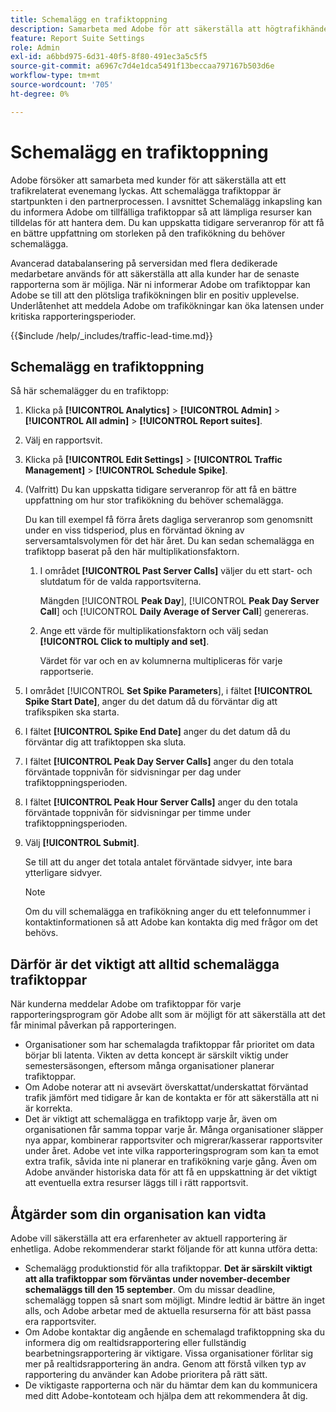 ```yaml
---
title: Schemalägg en trafiktoppning
description: Samarbeta med Adobe för att säkerställa att högtrafikhändelser inte drabbas av fördröjning.
feature: Report Suite Settings
role: Admin
exl-id: a6bbd975-6d31-40f5-8f80-491ec3a5c5f5
source-git-commit: a6967c7d4e1dca5491f13beccaa797167b503d6e
workflow-type: tm+mt
source-wordcount: '705'
ht-degree: 0%

---
```


# Schemalägg en trafiktoppning

Adobe försöker att samarbeta med kunder för att säkerställa att ett trafikrelaterat evenemang lyckas. Att schemalägga trafiktoppar är startpunkten i den partnerprocessen. I avsnittet Schemalägg inkapsling kan du informera Adobe om tillfälliga trafiktoppar så att lämpliga resurser kan tilldelas för att hantera dem. Du kan uppskatta tidigare serveranrop för att få en bättre uppfattning om storleken på den trafikökning du behöver schemalägga.

Avancerad databalansering på serversidan med flera dedikerade medarbetare används för att säkerställa att alla kunder har de senaste rapporterna som är möjliga. När ni informerar Adobe om trafiktoppar kan Adobe se till att den plötsliga trafikökningen blir en positiv upplevelse. Underlåtenhet att meddela Adobe om trafikökningar kan öka latensen under kritiska rapporteringsperioder.

{{$include /help/_includes/traffic-lead-time.md}}

## Schemalägg en trafiktoppning

Så här schemalägger du en trafiktopp:

1. Klicka på **[!UICONTROL Analytics]** > **[!UICONTROL Admin]** > **[!UICONTROL All admin]** > **[!UICONTROL Report suites]**.
1. Välj en rapportsvit.
1. Klicka på **[!UICONTROL Edit Settings]** > **[!UICONTROL Traffic Management]** > **[!UICONTROL Schedule Spike]**.
1. (Valfritt) Du kan uppskatta tidigare serveranrop för att få en bättre uppfattning om hur stor trafikökning du behöver schemalägga.

   Du kan till exempel få förra årets dagliga serveranrop som genomsnitt under en viss tidsperiod, plus en förväntad ökning av serversamtalsvolymen för det här året. Du kan sedan schemalägga en trafiktopp baserat på den här multiplikationsfaktorn.

   1. I området **[!UICONTROL Past Server Calls]** väljer du ett start- och slutdatum för de valda rapportsviterna.

      Mängden [!UICONTROL **Peak Day**], [!UICONTROL **Peak Day Server Call**] och [!UICONTROL **Daily Average of Server Call**] genereras.

   1. Ange ett värde för multiplikationsfaktorn och välj sedan **[!UICONTROL Click to multiply and set]**.

      Värdet för var och en av kolumnerna multipliceras för varje rapportserie.
1. I området [!UICONTROL **Set Spike Parameters**], i fältet **[!UICONTROL Spike Start Date]**, anger du det datum då du förväntar dig att trafikspiken ska starta.
1. I fältet **[!UICONTROL Spike End Date]** anger du det datum då du förväntar dig att trafiktoppen ska sluta.
1. I fältet **[!UICONTROL Peak Day Server Calls]** anger du den totala förväntade toppnivån för sidvisningar per dag under trafiktoppningsperioden.
1. I fältet **[!UICONTROL Peak Hour Server Calls]** anger du den totala förväntade toppnivån för sidvisningar per timme under trafiktoppningsperioden.
1. Välj **[!UICONTROL Submit]**.

   Se till att du anger det totala antalet förväntade sidvyer, inte bara ytterligare sidvyer.

   >[!NOTE]
   >
   >Om du vill schemalägga en trafikökning anger du ett telefonnummer i kontaktinformationen så att Adobe kan kontakta dig med frågor om det behövs.

## Därför är det viktigt att alltid schemalägga trafiktoppar

När kunderna meddelar Adobe om trafiktoppar för varje rapporteringsprogram gör Adobe allt som är möjligt för att säkerställa att det får minimal påverkan på rapporteringen.

* Organisationer som har schemalagda trafiktoppar får prioritet om data börjar bli latenta. Vikten av detta koncept är särskilt viktig under semestersäsongen, eftersom många organisationer planerar trafiktoppar.
* Om Adobe noterar att ni avsevärt överskattat/underskattat förväntad trafik jämfört med tidigare år kan de kontakta er för att säkerställa att ni är korrekta.
* Det är viktigt att schemalägga en trafiktopp varje år, även om organisationen får samma toppar varje år. Många organisationer släpper nya appar, kombinerar rapportsviter och migrerar/kasserar rapportsviter under året. Adobe vet inte vilka rapporteringsprogram som kan ta emot extra trafik, såvida inte ni planerar en trafikökning varje gång. Även om Adobe använder historiska data för att få en uppskattning är det viktigt att eventuella extra resurser läggs till i rätt rapportsvit.

## Åtgärder som din organisation kan vidta

Adobe vill säkerställa att era erfarenheter av aktuell rapportering är enhetliga. Adobe rekommenderar starkt följande för att kunna utföra detta:

* Schemalägg produktionstid för alla trafiktoppar. **Det är särskilt viktigt att alla trafiktoppar som förväntas under november-december schemaläggs till den 15 september**. Om du missar deadline, schemalägg toppen så snart som möjligt. Mindre ledtid är bättre än inget alls, och Adobe arbetar med de aktuella resurserna för att bäst passa era rapportsviter.
* Om Adobe kontaktar dig angående en schemalagd trafiktoppning ska du informera dig om realtidsrapportering eller fullständig bearbetningsrapportering är viktigare. Vissa organisationer förlitar sig mer på realtidsrapportering än andra. Genom att förstå vilken typ av rapportering du använder kan Adobe prioritera på rätt sätt.
* De viktigaste rapporterna och när du hämtar dem kan du kommunicera med ditt Adobe-kontoteam och hjälpa dem att rekommendera åt dig.
